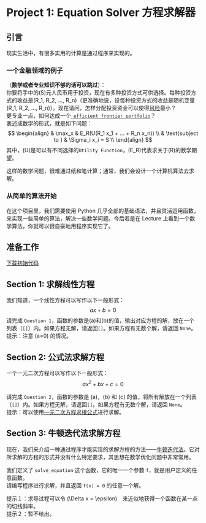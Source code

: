 # Project 1: Equation Solver 方程求解器

## 引言
现实生活中，有很多实用的计算是通过程序来实现的。  
### 一个金融领域的例子
（**数学或者专业知识不够的话可以跳过**）：  
你要将手中的\(S\)元人民币用于投资，现在有多种投资方式可供选择。每种投资方式的收益是\(R_1, R_2, ..., R_n\)（更准确地说，设每种投资方式的收益是随机变量\(R_1, R_2, ..., R_n\)）。现在请问，怎样分配投资资金可以使得[风险](https://baike.baidu.com/item/%E5%9D%87%E5%80%BC-%E6%96%B9%E5%B7%AE%E6%A8%A1%E5%9E%8B/6811898)最小？  
更专业一点，如何达成一个[` efficient frontier portfolio`](https://baike.baidu.com/item/Efficient%20frontier/10366576)？  
表述成数学的形式，就是如下问题：
$$
\begin{align}
& \max_x & E_R(U(R_1 x_1 + ... + R_n x_n)) \\
& \text{subject to } &  \Sigma_i x_i = S \\
\end{align}
$$
其中，\(U\)是可以有不同选择的`Utility Function`，\(E_R\)代表求关于\(R\)的数学期望。  

这样的数学问题，很难通过纸和笔计算；通常，我们会设计一个计算机算法去求解。

### 从简单的算法开始

在这个项目里，我们需要使用 Python 几乎全部的基础语法，并且灵活运用函数，来实现一些简单的算法，解决一些数学问题。今后若是在 Lecture 上看到一个数学算法，你就可以很自豪地用程序实现它了。


## 准备工作
<a href="../code/equation-solver.py" download="equation-solver.py">下载初始代码</a>

## Section 1: 求解线性方程
我们知道，一个线性方程可以写作以下一般形式：
$$
a x + b = 0
$$
请完成 `Question 1`，函数的参数是\(a\)和\(b\)的值，输出对应方程的解，放在一个列表（`[]`）内。如果方程无解，请返回`[]`。如果方程有无数个解，请返回 `None`。  
提示：注意 \(a=0\) 的情况。


## Section 2: 公式法求解方程
一个一元二次方程可以写作以下一般形式：
$$
a x ^ 2 + b x + c = 0
$$

请完成 `Question 2`，函数的参数是 \(a\)，\(b\) 和 \(c\) 的值，将所有解放在一个列表（`[]`）内。如果方程无解，请返回`[]`。如果方程有无数个解，请返回 `None`。  
提示：可以使用[一元二次方程求根公式](https://baike.baidu.com/item/%E4%B8%80%E5%85%83%E4%BA%8C%E6%AC%A1%E6%96%B9%E7%A8%8B)进行求解。


## Section 3: 牛顿迭代法求解方程
现在，我们来介绍一种通过程序才能实现的求解方程的方法——[牛顿迭代法](https://baike.baidu.com/item/%E7%89%9B%E9%A1%BF%E8%BF%AD%E4%BB%A3%E6%B3%95/10887580)。它对所求解的方程的形式并没有什么特定要求，其思想在数学优化问题中非常常用。  

我们定义了 `solve_equation` 这个函数，它的唯一一个参数 `f`，就是用户定义的任意函数。  
请编写程序进行求解，并且返回 `f(x) = 0` 的任意一个解。  

提示１：求导过程可以令 \(\Delta x = \epsilon\)　来近似地获得一个函数在某一点的切线斜率。  
提示２：暂不给出。




